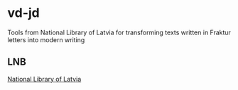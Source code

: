 # vd-jd
Tools from National Library of Latvia for transforming texts written in Fraktur letters into modern writing

## LNB

[National Library of Latvia](htpps://lnb.lv)
